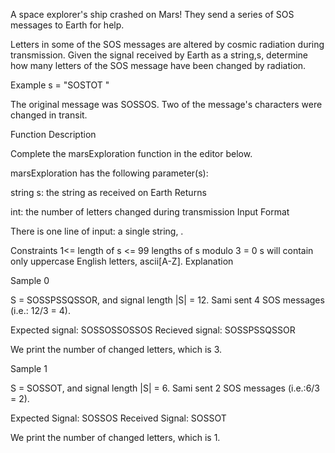 A space explorer's ship crashed on Mars! They send a series of SOS messages to Earth for help.

Letters in some of the SOS messages are altered by cosmic radiation during transmission.
Given the signal received by Earth as a string,s, determine how many letters of the SOS message have been changed by radiation.

Example
s = "SOSTOT "

The original message was SOSSOS. Two of the message's characters were changed in transit.

Function Description

Complete the marsExploration function in the editor below.

marsExploration has the following parameter(s):

string s: the string as received on Earth
Returns

int: the number of letters changed during transmission
Input Format

There is one line of input: a single string, .

Constraints
1<= length of s <= 99
lengths of s modulo 3 = 0
s will contain only uppercase English letters, ascii[A-Z].
Explanation

Sample 0

S = SOSSPSSQSSOR, and signal length |S| = 12. Sami sent 4 SOS messages (i.e.: 12/3 = 4).

Expected signal: SOSSOSSOSSOS
Recieved signal: SOSSPSSQSSOR

We print the number of changed letters, which is 3.

Sample 1

S = SOSSOT, and signal length |S| = 6. Sami sent 2 SOS messages (i.e.:6/3 = 2).

Expected Signal: SOSSOS
Received Signal: SOSSOT

We print the number of changed letters, which is 1.